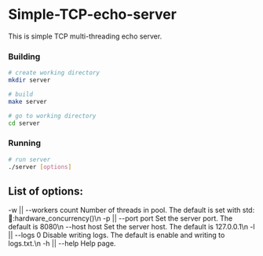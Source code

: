 # Simple-TCP-echo-server
This is simple TCP multi-threading echo server.

### Building
``` bash
# create working directory
mkdir server

# build
make server

# go to working directory
cd server
```

### Running
``` bash
# run server
./server [options]
```
## List of options:
-w || --workers count   Number of threads in pool. The default is set with std::thread::hardware_concurrency()\n
-p || --port    port    Set the server port. The default is 8080\n
      --host    host    Set the server host. The default is 127.0.0.1\n
-l || --logs    0       Disable writing logs. The default is enable and writing to logs.txt.\n
-h || --help            Help page.


